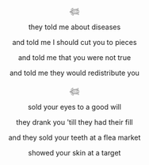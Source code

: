 <p align="center"> 𓆉 </p>
  
<p align="center"> they told me about diseases </p>
<p align="center"> and told me I should cut you to pieces </p>
<p align="center"> and told me that you were not true </p>
<p align="center"> and told me they would redistribute you </p>

<p align="center"> 𓆉 </p>
  
<p align="center"> sold your eyes to a good will </p>
<p align="center"> they drank you 'till they had their fill </p>
<p align="center"> and they sold your teeth at a flea market </p>
<p align="center"> showed your skin at a target </p>
